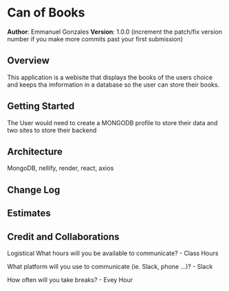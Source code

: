 # Can of Books

**Author**: Emmanuel Gonzales
**Version**: 1.0.0 (increment the patch/fix version number if you make more commits past your first submission)

## Overview

This application is a webisite that displays the books of the users choice and keeps tha imformation in a database so the user can store their books.

## Getting Started

The User would need to create a MONGODB profile to store their data and two sites to store their backend

## Architecture

MongoDB, nellify, render, react, axios

## Change Log

## Estimates

## Credit and Collaborations

Logistical
What hours will you be available to communicate? - Class Hours

What platform will you use to communicate (ie. Slack, phone …)? - Slack

How often will you take breaks? - Evey Hour

